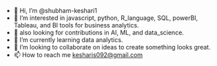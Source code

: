 - 👋 Hi, I’m @shubham-keshari1
- 👀 I’m interested in javascript, python, R_language, SQL, powerBI, Tableau, and BI tools for business analytics.
- 👀 also looking for contributions in AI, ML, and data_science.
- 🌱 I’m currently learning data analytics.
- 💞️ I’m looking to collaborate on ideas to create something looks great.
- 📫 How to reach me kesharis092@gmail.com

<!---
shubham-keshari1/shubham-keshari1 is a ✨ special ✨ repository because its `README.md` (this file) appears on your GitHub profile.
You can click the Preview link to take a look at your changes.
--->
